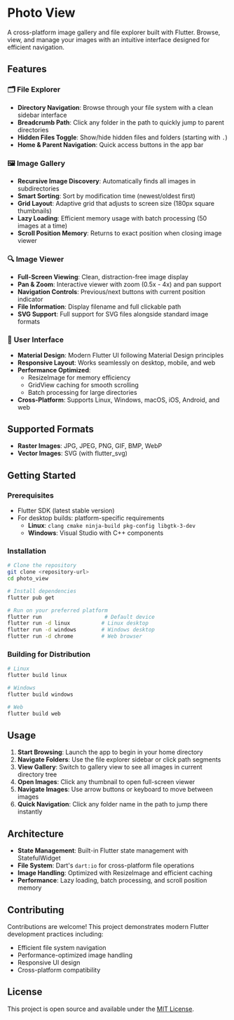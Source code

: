 # Photo View

A cross-platform image gallery and file explorer built with Flutter. Browse, view, and manage your images with an intuitive interface designed for efficient navigation.

## Features

### 🗂️ **File Explorer**
- **Directory Navigation**: Browse through your file system with a clean sidebar interface
- **Breadcrumb Path**: Click any folder in the path to quickly jump to parent directories
- **Hidden Files Toggle**: Show/hide hidden files and folders (starting with `.`)
- **Home & Parent Navigation**: Quick access buttons in the app bar

### 🖼️ **Image Gallery**
- **Recursive Image Discovery**: Automatically finds all images in subdirectories
- **Smart Sorting**: Sort by modification time (newest/oldest first)
- **Grid Layout**: Adaptive grid that adjusts to screen size (180px square thumbnails)
- **Lazy Loading**: Efficient memory usage with batch processing (50 images at a time)
- **Scroll Position Memory**: Returns to exact position when closing image viewer

### 🔍 **Image Viewer**
- **Full-Screen Viewing**: Clean, distraction-free image display
- **Pan & Zoom**: Interactive viewer with zoom (0.5x - 4x) and pan support
- **Navigation Controls**: Previous/next buttons with current position indicator
- **File Information**: Display filename and full clickable path
- **SVG Support**: Full support for SVG files alongside standard image formats

### 🎨 **User Interface**
- **Material Design**: Modern Flutter UI following Material Design principles
- **Responsive Layout**: Works seamlessly on desktop, mobile, and web
- **Performance Optimized**: 
  - ResizeImage for memory efficiency
  - GridView caching for smooth scrolling
  - Batch processing for large directories
- **Cross-Platform**: Supports Linux, Windows, macOS, iOS, Android, and web

## Supported Formats

- **Raster Images**: JPG, JPEG, PNG, GIF, BMP, WebP
- **Vector Images**: SVG (with flutter_svg)

## Getting Started

### Prerequisites
- Flutter SDK (latest stable version)
- For desktop builds: platform-specific requirements
  - **Linux**: `clang cmake ninja-build pkg-config libgtk-3-dev`
  - **Windows**: Visual Studio with C++ components

### Installation
```bash
# Clone the repository
git clone <repository-url>
cd photo_view

# Install dependencies
flutter pub get

# Run on your preferred platform
flutter run                    # Default device
flutter run -d linux          # Linux desktop
flutter run -d windows        # Windows desktop
flutter run -d chrome         # Web browser
```

### Building for Distribution
```bash
# Linux
flutter build linux

# Windows  
flutter build windows

# Web
flutter build web
```

## Usage

1. **Start Browsing**: Launch the app to begin in your home directory
2. **Navigate Folders**: Use the file explorer sidebar or click path segments
3. **View Gallery**: Switch to gallery view to see all images in current directory tree
4. **Open Images**: Click any thumbnail to open full-screen viewer
5. **Navigate Images**: Use arrow buttons or keyboard to move between images
6. **Quick Navigation**: Click any folder name in the path to jump there instantly

## Architecture

- **State Management**: Built-in Flutter state management with StatefulWidget
- **File System**: Dart's `dart:io` for cross-platform file operations  
- **Image Handling**: Optimized with ResizeImage and efficient caching
- **Performance**: Lazy loading, batch processing, and scroll position memory

## Contributing

Contributions are welcome! This project demonstrates modern Flutter development practices including:
- Efficient file system navigation
- Performance-optimized image handling
- Responsive UI design
- Cross-platform compatibility

## License

This project is open source and available under the [MIT License](LICENSE).